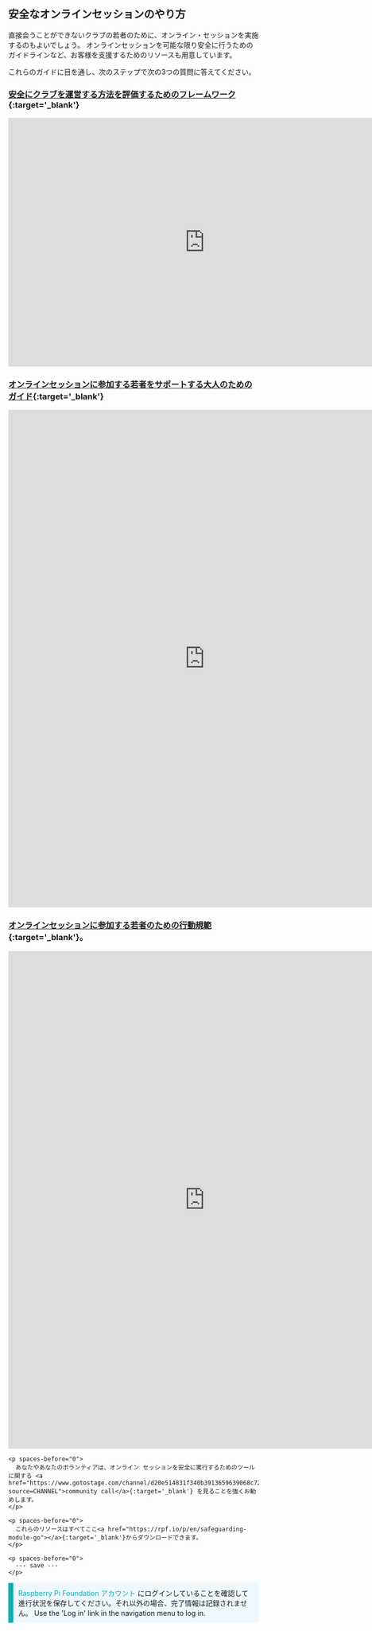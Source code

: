 ## 安全なオンラインセッションのやり方

直接会うことができないクラブの若者のために、オンライン・セッションを実施するのもよいでしょう。 オンラインセッションを可能な限り安全に行うためのガイドラインなど、お客様を支援するためのリソースも用意しています。

これらのガイドに目を通し、次のステップで次の3つの質問に答えてください。

### [安全にクラブを運営する方法を評価するためのフレームワーク](https://static.raspberrypi.org/files/clubs/Code_Club_and_CoderDojo_CV_Framework.pdf){:target='_blank'}

<embed src="https://static.raspberrypi.org/files/clubs/Code_Club_and_CoderDojo_CV_Framework.pdf" width="790" height="500" 
 type="application/pdf">
  </p>

<h3 spaces-before="0">
  <a href="https://static.raspberrypi.org/files/clubs/Code_Club_and_CoderDojo_Parent_Guide_Supporting_Online_Coding_Session.pdf">オンラインセッションに参加する若者をサポートする大人のためのガイド</a>{:target='_blank'}
</h3>

<p spaces-before="0">

<embed src="https://static.raspberrypi.org/files/clubs/Code_Club_and_CoderDojo_Parent_Guide_Supporting_Online_Coding_Session.pdf" width="790" height="1000" 
 type="application/pdf">
    </p>

<h3 spaces-before="0">
  <a href="https://static.raspberrypi.org/files/clubs/CoderDojo_Code_Club_Online_Code_of_Behaviour_A4_DIGITAL.pdf">オンラインセッションに参加する若者のための行動規範</a>{:target='_blank'}。
</h3>

<p spaces-before="0">

<embed src="https://static.raspberrypi.org/files/clubs/CoderDojo_Code_Club_Online_Code_of_Behaviour_A4_DIGITAL.pdf" width="790" height="1000" 
 type="application/pdf">
    </p> 
    
    <p spaces-before="0">
      あなたやあなたのボランティアは、オンライン セッションを安全に実行するためのツールに関する <a href="https://www.gotostage.com/channel/d20e514831f340b3913659639068c724/recording/92bd90b755964f49b87bfd99f9624435/watch?source=CHANNEL">community call</a>{:target='_blank'} を見ることを強くお勧めします。
    </p>
    
    <p spaces-before="0">
      これらのリソースはすべてここ<a href="https://rpf.io/p/en/safeguarding-module-go"></a>{:target='_blank'}からダウンロードできます。
    </p>
    
    <p spaces-before="0">
      --- save ---
    </p>

<p style="border-left: solid; border-width:10px; border-color: #0faeb0; background-color: aliceblue; padding: 10px;">
<span style="color: #0faeb0">Raspberry Pi Foundation アカウント</span> にログインしていることを確認して進行状況を保存してください。それ以外の場合、完了情報は記録されません。 Use the 'Log in' link in the navigation menu to log in.
</p>
